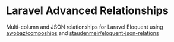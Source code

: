 Laravel Advanced Relationships
==============

Multi-column and JSON relationships for Laravel Eloquent using [awobaz/compoships](https://github.com/topclaudy/compoships) and [staudenmeir/eloquent-json-relations](https://github.com/staudenmeir/eloquent-json-relations)

